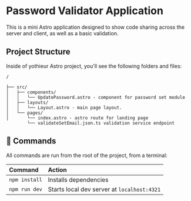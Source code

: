 # Password Validator Application

This is a mini Astro application designed to show code sharing across the server and client, as well as a basic validation. 

## Project Structure

Inside of yothieur Astro project, you'll see the following folders and files:

```text
/

├── src/
│   ├── components/
│   │   └── UpdatePassword.astro - component for password set module
│   ├── layouts/
│   │   └── Layout.astro - main page layout.
│   └── pages/
│       └── index.astro - astro route for landing page
        └── validateSetEmail.json.ts validation service endpoint
```


## 🧞 Commands

All commands are run from the root of the project, from a terminal:

| Command                   | Action                                           |
| :------------------------ | :----------------------------------------------- |
| `npm install`             | Installs dependencies                            |
| `npm run dev`             | Starts local dev server at `localhost:4321`      |

